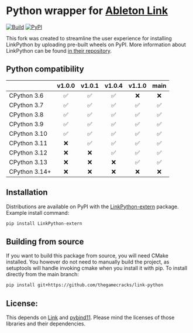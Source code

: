 # Python wrapper for [Ableton Link][1]

[![Build](https://github.com/thegamecracks/link-python/actions/workflows/build_wheels.yml/badge.svg)](https://github.com/thegamecracks/link-python/actions/workflows/build_wheels.yml)
[![PyPI](https://img.shields.io/pypi/v/LinkPython-extern?label=View%20on%20pypi&style=flat-square)](https://pypi.org/project/LinkPython-extern/)

This fork was created to streamline the user experience for installing LinkPython
by uploading pre-built wheels on PyPI. More information about LinkPython
can be found [in their repository][2].

## Python compatibility

|               | v1.0.0 | v1.0.1 | v1.0.4 | v1.1.0 | main |
|---------------|:------:|:------:|:------:|:------:|:----:|
| CPython 3.6   |   ✅   |   ✅   |   ✅   |  ❌  | ❌   |
| CPython 3.7   |   ✅   |   ✅   |   ✅   |  ✅  | ✅   |
| CPython 3.8   |   ✅   |   ✅   |   ✅   |  ✅  | ✅   |
| CPython 3.9   |   ✅   |   ✅   |   ✅   |  ✅  | ✅   |
| CPython 3.10  |   ✅   |   ✅   |   ✅   |  ✅  | ✅   |
| CPython 3.11  |   ❌   |   ✅   |   ✅   |  ✅  | ✅   |
| CPython 3.12  |   ❌   |   ❌   |   ✅   |  ✅  | ✅   |
| CPython 3.13  |   ❌   |   ❌   |   ❌   |  ✅  | ✅   |
| CPython 3.14+ |   ❌   |   ❌   |   ❌   |  ❌  | ❌   |

## Installation

Distributions are available on PyPI with the [LinkPython-extern][3] package.
Example install command:

```sh
pip install LinkPython-extern
```

## Building from source

If you want to build this package from source, you will need CMake installed.
You however do not need to manually build the project, as setuptools will
handle invoking cmake when you install it with pip. To install directly
from the main branch:

```sh
pip install git+https://github.com/thegamecracks/link-python
```

## License:
This depends on [Link][1] and [pybind11][4]. Please mind the licenses of those libraries and their dependencies.

[1]: https://github.com/ableton/link.git
[2]: https://github.com/gonzaloflirt/link-python
[3]: https://pypi.org/project/LinkPython-extern/
[4]: https://github.com/pybind/pybind11
